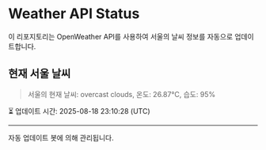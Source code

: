 
# Weather API Status

이 리포지토리는 OpenWeather API를 사용하여 서울의 날씨 정보를 자동으로 업데이트합니다.

## 현재 서울 날씨
> 서울의 현재 날씨: overcast clouds, 온도: 26.87°C, 습도: 95%

⏳ 업데이트 시간: 2025-08-18 23:10:28 (UTC)

---
자동 업데이트 봇에 의해 관리됩니다.
